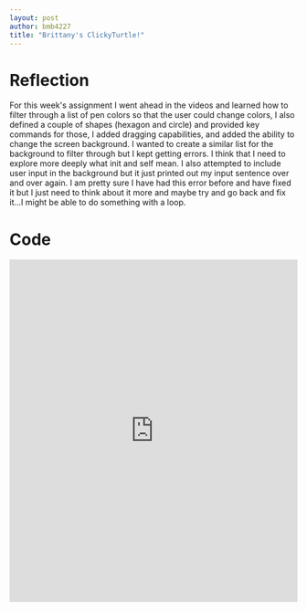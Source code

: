 ```yaml
---
layout: post
author: bmb4227
title: "Brittany's ClickyTurtle!"
---
```

# Reflection
For this week's assignment I went ahead in the videos and learned how to filter through a list of pen colors so that the user could change colors, I also defined a couple of shapes (hexagon and circle) and provided key commands for those, I added dragging capabilities, and added the ability to change the screen background. I wanted to create a similar list for the background to filter through but I kept getting errors. I think that I need to explore more deeply what init and self mean. I also attempted to include user input in the background but it just printed out my input sentence over and over again. I am pretty sure I have had this error before and have fixed it but I just need to think about it more and maybe try and go back and fix it...I might be able to do something with a loop.

# Code
<iframe src="https://trinket.io/embed/python/3cd9519ded" width="100%" height="600" frameborder="0" marginwidth="0" marginheight="0" allowfullscreen></iframe>
